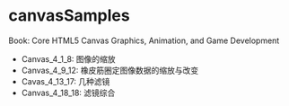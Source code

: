 canvasSamples
=============

Book: Core HTML5 Canvas Graphics, Animation, and Game Development

* Canvas_4_1_8: 图像的缩放
* Canvas_4_9_12: 橡皮筋圈定图像数据的缩放与改变
* Cavas_4_13_17: 几种滤镜
* Canvas_4_18_18: 滤镜综合

